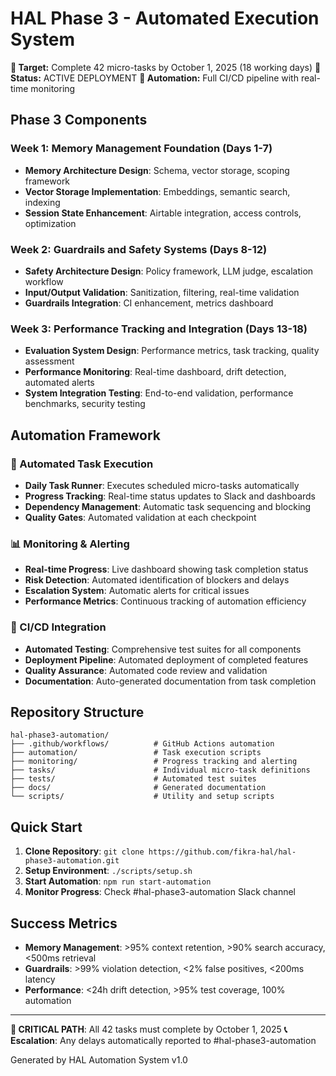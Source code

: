# HAL Phase 3 - Automated Execution System

**🎯 Target:** Complete 42 micro-tasks by October 1, 2025 (18 working days)
**🚀 Status:** ACTIVE DEPLOYMENT 
**🔄 Automation:** Full CI/CD pipeline with real-time monitoring

## Phase 3 Components

### Week 1: Memory Management Foundation (Days 1-7)
- **Memory Architecture Design**: Schema, vector storage, scoping framework
- **Vector Storage Implementation**: Embeddings, semantic search, indexing
- **Session State Enhancement**: Airtable integration, access controls, optimization

### Week 2: Guardrails and Safety Systems (Days 8-12)  
- **Safety Architecture Design**: Policy framework, LLM judge, escalation workflow
- **Input/Output Validation**: Sanitization, filtering, real-time validation
- **Guardrails Integration**: CI enhancement, metrics dashboard

### Week 3: Performance Tracking and Integration (Days 13-18)
- **Evaluation System Design**: Performance metrics, task tracking, quality assessment
- **Performance Monitoring**: Real-time dashboard, drift detection, automated alerts
- **System Integration Testing**: End-to-end validation, performance benchmarks, security testing

## Automation Framework

### 🤖 Automated Task Execution
- **Daily Task Runner**: Executes scheduled micro-tasks automatically
- **Progress Tracking**: Real-time status updates to Slack and dashboards
- **Dependency Management**: Automatic task sequencing and blocking
- **Quality Gates**: Automated validation at each checkpoint

### 📊 Monitoring & Alerting
- **Real-time Progress**: Live dashboard showing task completion status
- **Risk Detection**: Automated identification of blockers and delays
- **Escalation System**: Automatic alerts for critical issues
- **Performance Metrics**: Continuous tracking of automation efficiency

### 🔄 CI/CD Integration
- **Automated Testing**: Comprehensive test suites for all components
- **Deployment Pipeline**: Automated deployment of completed features
- **Quality Assurance**: Automated code review and validation
- **Documentation**: Auto-generated documentation from task completion

## Repository Structure

```
hal-phase3-automation/
├── .github/workflows/          # GitHub Actions automation
├── automation/                 # Task execution scripts
├── monitoring/                 # Progress tracking and alerting
├── tasks/                      # Individual micro-task definitions
├── tests/                      # Automated test suites  
├── docs/                       # Generated documentation
└── scripts/                    # Utility and setup scripts
```

## Quick Start

1. **Clone Repository**: `git clone https://github.com/fikra-hal/hal-phase3-automation.git`
2. **Setup Environment**: `./scripts/setup.sh`
3. **Start Automation**: `npm run start-automation`
4. **Monitor Progress**: Check #hal-phase3-automation Slack channel

## Success Metrics

- **Memory Management**: >95% context retention, >90% search accuracy, <500ms retrieval
- **Guardrails**: >99% violation detection, <2% false positives, <200ms latency
- **Performance**: <24h drift detection, >95% test coverage, 100% automation

---
**🚨 CRITICAL PATH**: All 42 tasks must complete by October 1, 2025
**📞 Escalation**: Any delays automatically reported to #hal-phase3-automation

Generated by HAL Automation System v1.0
